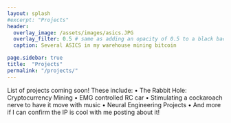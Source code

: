 ```yaml
---
layout: splash
#excerpt: "Projects"
header:
  overlay_image: /assets/images/asics.JPG
  overlay_filter: 0.5 # same as adding an opacity of 0.5 to a black background
  caption: Several ASICS in my warehouse mining bitcoin

page.sidebar: true
title:  "Projects"
permalink: "/projects/"
---
```


List of projects coming soon! These include:
  • The Rabbit Hole: Cryptocurrency Mining 
  • EMG controlled RC car
  • Stimulating a cockaroach nerve to have it move with music
  • Neural Engineering Projects
  • And more if I can confirm the IP is cool with me posting about it!
